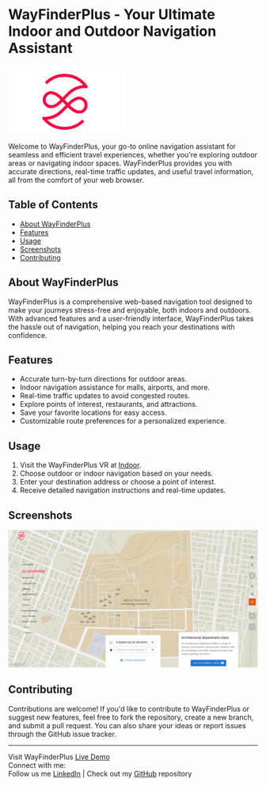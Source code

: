 # WayFinderPlus - Your Ultimate Indoor and Outdoor Navigation Assistant

![WayFinderPlus Logo](https://github.com/Yab1/WayfinderPlus/blob/main/src/assets/WayfinderPlus%20Logo%20only.png.png) <!-- Place your logo image here -->

Welcome to WayFinderPlus, your go-to online navigation assistant for seamless and efficient travel experiences, whether you're exploring outdoor areas or navigating indoor spaces. WayFinderPlus provides you with accurate directions, real-time traffic updates, and useful travel information, all from the comfort of your web browser.

## Table of Contents

- [About WayFinderPlus](#about-wayfinderplus)
- [Features](#features)
- [Usage](#usage)
- [Screenshots](#screenshots)
- [Contributing](#contributing)

## About WayFinderPlus

WayFinderPlus is a comprehensive web-based navigation tool designed to make your journeys stress-free and enjoyable, both indoors and outdoors. With advanced features and a user-friendly interface, WayFinderPlus takes the hassle out of navigation, helping you reach your destinations with confidence.

## Features

- Accurate turn-by-turn directions for outdoor areas.
- Indoor navigation assistance for malls, airports, and more.
- Real-time traffic updates to avoid congested routes.
- Explore points of interest, restaurants, and attractions.
- Save your favorite locations for easy access.
- Customizable route preferences for a personalized experience.

## Usage

1. Visit the WayFinderPlus VR at [Indoor]().
2. Choose outdoor or indoor navigation based on your needs.
3. Enter your destination address or choose a point of interest.
4. Receive detailed navigation instructions and real-time updates.

## Screenshots

![WayFinderPlus Screenshot](https://github.com/Yab1/WayfinderPlus/blob/main/src/assets/screenshot.png) <!-- Place your screenshot image here -->

## Contributing

Contributions are welcome! If you'd like to contribute to WayFinderPlus or suggest new features, feel free to fork the repository, create a new branch, and submit a pull request. You can also share your ideas or report issues through the GitHub issue tracker.

---

Visit WayFinderPlus [Live Demo]()  
Connect with me:  
Follow us me [LinkedIn](https://www.linkedin.com/in/your-profile/) | Check out my [GitHub](https://github.com/your-username) repository

